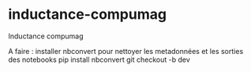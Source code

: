 # inductance-compumag
Inductance compumag

A faire : installer nbconvert pour nettoyer les metadonnées et les sorties des notebooks
pip install nbconvert
git checkout -b dev
